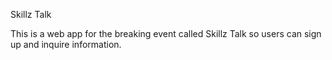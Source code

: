 Skillz Talk

This is a web app for the breaking event called Skillz Talk so users can sign up and inquire information.